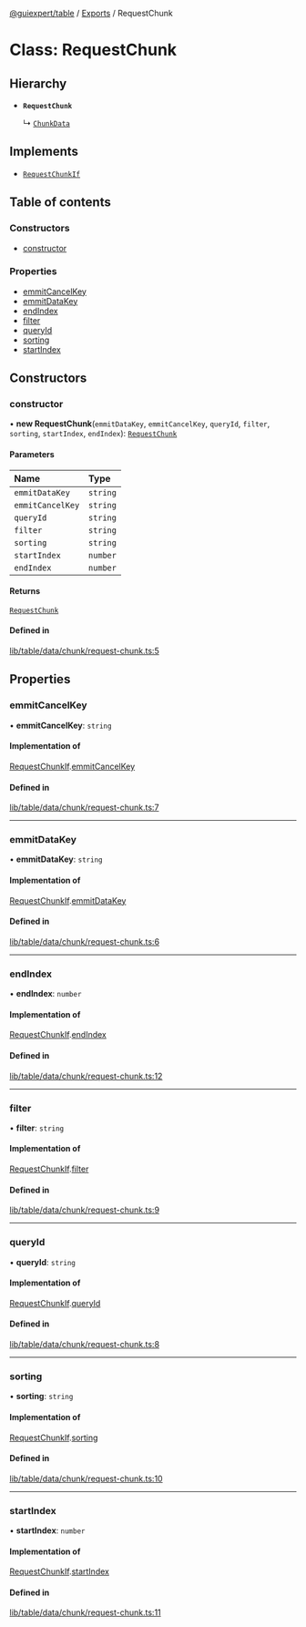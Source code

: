 [@guiexpert/table](../README.md) / [Exports](../modules.md) / RequestChunk

# Class: RequestChunk

## Hierarchy

- **`RequestChunk`**

  ↳ [`ChunkData`](ChunkData.md)

## Implements

- [`RequestChunkIf`](../interfaces/RequestChunkIf.md)

## Table of contents

### Constructors

- [constructor](RequestChunk.md#constructor)

### Properties

- [emmitCancelKey](RequestChunk.md#emmitcancelkey)
- [emmitDataKey](RequestChunk.md#emmitdatakey)
- [endIndex](RequestChunk.md#endindex)
- [filter](RequestChunk.md#filter)
- [queryId](RequestChunk.md#queryid)
- [sorting](RequestChunk.md#sorting)
- [startIndex](RequestChunk.md#startindex)

## Constructors

### constructor

• **new RequestChunk**(`emmitDataKey`, `emmitCancelKey`, `queryId`, `filter`, `sorting`, `startIndex`, `endIndex`): [`RequestChunk`](RequestChunk.md)

#### Parameters

| Name | Type |
| :------ | :------ |
| `emmitDataKey` | `string` |
| `emmitCancelKey` | `string` |
| `queryId` | `string` |
| `filter` | `string` |
| `sorting` | `string` |
| `startIndex` | `number` |
| `endIndex` | `number` |

#### Returns

[`RequestChunk`](RequestChunk.md)

#### Defined in

[lib/table/data/chunk/request-chunk.ts:5](https://github.com/guiexperttable/ge-table/blob/6aaca3c/libs/table/src/lib/table/data/chunk/request-chunk.ts#L5)

## Properties

### emmitCancelKey

• **emmitCancelKey**: `string`

#### Implementation of

[RequestChunkIf](../interfaces/RequestChunkIf.md).[emmitCancelKey](../interfaces/RequestChunkIf.md#emmitcancelkey)

#### Defined in

[lib/table/data/chunk/request-chunk.ts:7](https://github.com/guiexperttable/ge-table/blob/6aaca3c/libs/table/src/lib/table/data/chunk/request-chunk.ts#L7)

___

### emmitDataKey

• **emmitDataKey**: `string`

#### Implementation of

[RequestChunkIf](../interfaces/RequestChunkIf.md).[emmitDataKey](../interfaces/RequestChunkIf.md#emmitdatakey)

#### Defined in

[lib/table/data/chunk/request-chunk.ts:6](https://github.com/guiexperttable/ge-table/blob/6aaca3c/libs/table/src/lib/table/data/chunk/request-chunk.ts#L6)

___

### endIndex

• **endIndex**: `number`

#### Implementation of

[RequestChunkIf](../interfaces/RequestChunkIf.md).[endIndex](../interfaces/RequestChunkIf.md#endindex)

#### Defined in

[lib/table/data/chunk/request-chunk.ts:12](https://github.com/guiexperttable/ge-table/blob/6aaca3c/libs/table/src/lib/table/data/chunk/request-chunk.ts#L12)

___

### filter

• **filter**: `string`

#### Implementation of

[RequestChunkIf](../interfaces/RequestChunkIf.md).[filter](../interfaces/RequestChunkIf.md#filter)

#### Defined in

[lib/table/data/chunk/request-chunk.ts:9](https://github.com/guiexperttable/ge-table/blob/6aaca3c/libs/table/src/lib/table/data/chunk/request-chunk.ts#L9)

___

### queryId

• **queryId**: `string`

#### Implementation of

[RequestChunkIf](../interfaces/RequestChunkIf.md).[queryId](../interfaces/RequestChunkIf.md#queryid)

#### Defined in

[lib/table/data/chunk/request-chunk.ts:8](https://github.com/guiexperttable/ge-table/blob/6aaca3c/libs/table/src/lib/table/data/chunk/request-chunk.ts#L8)

___

### sorting

• **sorting**: `string`

#### Implementation of

[RequestChunkIf](../interfaces/RequestChunkIf.md).[sorting](../interfaces/RequestChunkIf.md#sorting)

#### Defined in

[lib/table/data/chunk/request-chunk.ts:10](https://github.com/guiexperttable/ge-table/blob/6aaca3c/libs/table/src/lib/table/data/chunk/request-chunk.ts#L10)

___

### startIndex

• **startIndex**: `number`

#### Implementation of

[RequestChunkIf](../interfaces/RequestChunkIf.md).[startIndex](../interfaces/RequestChunkIf.md#startindex)

#### Defined in

[lib/table/data/chunk/request-chunk.ts:11](https://github.com/guiexperttable/ge-table/blob/6aaca3c/libs/table/src/lib/table/data/chunk/request-chunk.ts#L11)
